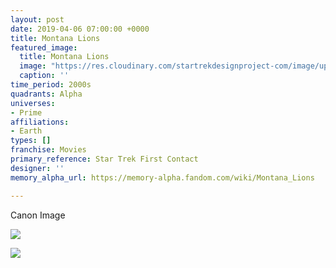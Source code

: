 ```yaml
---
layout: post
date: 2019-04-06 07:00:00 +0000
title: Montana Lions
featured_image:
  title: Montana Lions
  image: "https://res.cloudinary.com/startrekdesignproject-com/image/upload/v1554873715/MontanaLions.png"
  caption: ''
time_period: 2000s
quadrants: Alpha
universes:
- Prime
affiliations:
- Earth
types: []
franchise: Movies
primary_reference: Star Trek First Contact
designer: ''
memory_alpha_url: https://memory-alpha.fandom.com/wiki/Montana_Lions

---
```

Canon Image

![](https://res.cloudinary.com/startrekdesignproject-com/image/upload/v1554597446/MontanaLions2.jpg)

![](https://res.cloudinary.com/startrekdesignproject-com/image/upload/v1554597446/MontanaLions1.jpg)